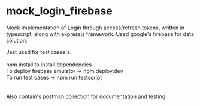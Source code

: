 # mock_login_firebase

Mock implementation of Login through access/refresh tokens, written in typescript, along with expressjs framework. 
Used google's firebase for data solution. 

Jest used for test cases's.
<br> <br>
npm install to install dependencies<br>
To deploy firebase emulator -> npm deploy:dev<br>
To run test cases -> npm run testscript<br>
<br><br>
Also contain's postman collection for documentation and testing.
